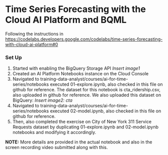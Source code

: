 # Time Series Forecasting with the Cloud AI Platform and BQML </br>
Following the instructions in https://codelabs.developers.google.com/codelabs/time-series-forecasting-with-cloud-ai-platform#0

### Set Up
1.  Started with enabling the BigQuery Storage API 
*Insert image1*
2.  Created an AI Platform Notebooks instance on the Cloud Console
3.  Navigated to training-data-analyst/courses/ai-for-time-series/notebooks executed 01-explore.ipynb, also checked in this file on github for reference.
The dataset for this notebook is cta_ridership.csv, also uploaded in github for reference.
We also uploaded this dataset on BigQuery:
*Insert image2: cta*
4.  Navigated to training-data-analyst/courses/ai-for-time-series/notebooks executed 02-model.ipynb, also checked in this file on github for reference.
5.  Then, also completed the exercise on City of New York 311 Service Requests dataset by duplicating 01-explore.ipynb and 02-model.ipynb notebooks and modifying it accordingly.

**NOTE:**
More details are provided in the actual notebook and also in the screen recording video submitted along with this.




